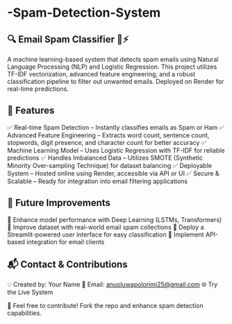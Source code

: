 # -Spam-Detection-System
## 🔍 Email Spam Classifier 📧⚡ 
A machine learning-based system that detects spam emails using Natural Language Processing (NLP) and Logistic Regression. This project utilizes TF-IDF vectorization, advanced feature engineering, and a robust classification pipeline to filter out unwanted emails. Deployed on Render for real-time predictions.

## 🚀 Features

✅ Real-time Spam Detection – Instantly classifies emails as Spam or Ham
✅ Advanced Feature Engineering – Extracts word count, sentence count, stopwords, digit presence, and character count for better accuracy
✅ Machine Learning Model – Uses Logistic Regression with TF-IDF for reliable predictions
✅ Handles Imbalanced Data – Utilizes SMOTE (Synthetic Minority Over-sampling Technique) for dataset balancing
✅ Deployable System – Hosted online using Render, accessible via API or UI
✅ Secure & Scalable – Ready for integration into email filtering applications

## 🔮 Future Improvements

🔹 Enhance model performance with Deep Learning (LSTMs, Transformers)
🔹 Improve dataset with real-world email spam collections
🔹 Deploy a Streamlit-powered user interface for easy classification
🔹 Implement API-based integration for email clients

## 📬 Contact & Contributions
💡 Created by: Your Name
📩 Email: anuoluwapolorimi25@gmail.com
🌐 Try the Live System

🚀 Feel free to contribute! Fork the repo and enhance spam detection capabilities.
